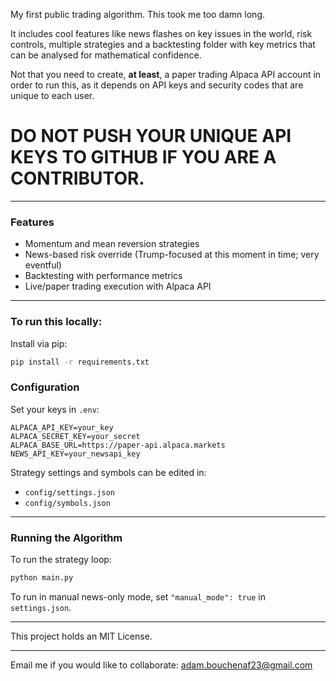 My first public trading algorithm. This took me too damn long. 

It includes cool features like news flashes on key issues in the world, risk controls, multiple strategies and a backtesting folder with key metrics that can be analysed for mathematical confidence. 

Not that you need to create, **at least**, a paper trading Alpaca API account in order to run this, as it depends on API keys and security codes that are unique to each user. 

# DO NOT PUSH YOUR UNIQUE API KEYS TO GITHUB IF YOU ARE A CONTRIBUTOR.

---

### Features

- Momentum and mean reversion strategies
- News-based risk override (Trump-focused at this moment in time; very eventful)
- Backtesting with performance metrics
- Live/paper trading execution with Alpaca API

---

### To run this locally:

Install via pip:

```bash
pip install -r requirements.txt
```

### Configuration

Set your keys in `.env`:

```
ALPACA_API_KEY=your_key
ALPACA_SECRET_KEY=your_secret
ALPACA_BASE_URL=https://paper-api.alpaca.markets
NEWS_API_KEY=your_newsapi_key
```

Strategy settings and symbols can be edited in:

- `config/settings.json`
- `config/symbols.json`

---

### Running the Algorithm

To run the strategy loop:

```bash
python main.py
```

To run in manual news-only mode, set `"manual_mode": true` in `settings.json`.

---

This project holds an MIT License.

---

Email me if you would like to collaborate: adam.bouchenaf23@gmail.com


